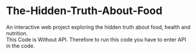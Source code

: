 # The-Hidden-Truth-About-Food
An interactive web project exploring the hidden truth about food, health and nutrition.
<br>
This Code is Without API. Therefore to run this code you have to enter API in the code.
